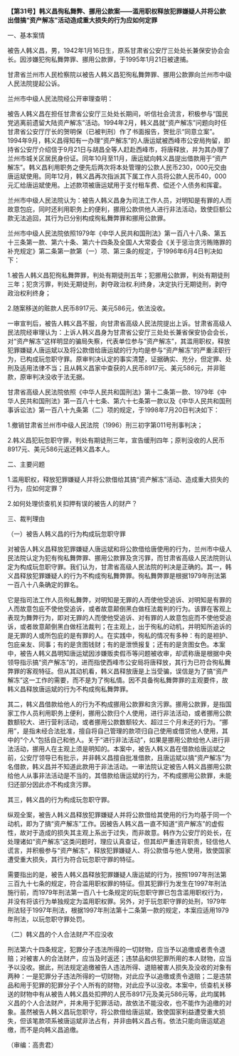**【第31号】韩义昌徇私舞弊、挪用公款案——滥用职权释放犯罪嫌疑人并将公款出借搞“资产解冻”活动造成重大损失的行为应如何定罪**

一、基本案情

被告人韩义昌，男，1942年1月16日生，原系甘肃省公安厅三处处长兼保安协会会长。因涉嫌犯徇私舞弊罪、挪用公款罪，于1995年1月21日被逮捕。

甘肃省兰州市人民检察院以被告人韩义昌犯徇私舞弊罪、挪用公款罪向兰州市中级人民法院提起公诉。

兰州市中级人民法院经公开审理查明：

被告人韩义昌在担任甘肃省公安厅三处处长期间，听信社会流言，积极参与“国民党逃离前遗留大陆资产解冻”活动。1994年2月，韩义昌就“资产解冻”问题向时任甘肃省公安厅厅长的贺明保（已被判刑）作了书面报告，贺批示“同意立案”。1994年9月，韩义昌得知有一办理“资产解冻”的人唐运斌被西峰市公安局拘留，即持省公安厅介绍信于9月21日与胡昌全等人赶赴西峰市，将唐释放，并为其办理了兰州市城关区居民身份证。同年10月至11月，唐运斌向韩义昌提出借款用于“资产解冻”。韩义昌利用职务之便先后两次将本处管理的公款人民币230，000元交由唐运斌使用。同年12月，韩义昌再次指派其下属工作人员将公款人民币40，000元汇给唐运斌使用。上述款项被唐运斌用于支付租车费、偿还个人债务和挥霍。

兰州市中级人民法院认为：被告人韩义昌身为司法工作人员，对明知是有罪的人而故意包庇，同时还利用职务上的便利，挪用公款供他人进行非法活动，致使巨额公款无法追回，其行为已分别构成徇私舞弊罪和挪用公款罪。

兰州市中级人民法院依照1979年《中华人民共和国刑法》第一百八十八条、第五十三条第一款、第六十条、第六十四条及全国人大常委会《关于惩治贪污贿赂罪的补充规定》第二条第一款第（一）项、第三条的规定，于1996年6月4日判决如下：

1.被告人韩义昌犯徇私舞弊罪，判处有期徒刑五年；犯挪用公款罪，判处有期徒刑三年；犯贪污罪，判处无期徒刑，剥夺政治权.利终身，决定执行无期徒刑，剥夺政治权利终身；

2.随案移送的赃款人民币8917元、美元586元，依法没收。

一审宣判后，被告人韩义昌不服，向甘肃省高级人民法院提出上诉。甘肃省高级人民法院经审理认为：上诉人韩义昌身为甘肃省公安厅三处处长兼省保安协会会长，对“资产解冻”这样明显的骗局失察，代表单位参与“资产解冻”，其滥用职权，释放犯罪嫌疑人唐运斌以及将公款借给唐运斌的行为均是参与“资产解冻”的严重渎职行为，已构成玩忽职守罪。原审判决认定的事实清楚，证据确实、充分，但定罪、处刑及适用法律不当；且从韩义昌家中查获的人民币8917元、美元586元，并非赃款，原审判决没收于法无据。

甘肃省高级人民法院依照《中华人民共和国刑法》第十二条第一款、1979年《中华人民共和国刑法》第一百八十七条、第六十七条第一款以及《中华人民共和国刑事诉讼法》第一百八十九条第（二）项的规定，于1998年7月20日判决如下：

1.撤销甘肃省兰州市中级人民法院（1996）刑三初字第011号刑事判决；

2.韩义昌犯玩忽职守罪，判处有期徒刑三年，宣告缓刑四年；原判没收的人民币8917元、美元586元返还韩义昌本人。

二、主要问题

1.滥用职权，释放犯罪嫌疑人并将公款借给其搞“资产解冻”活动、造成重大损失的行为，应如何定罪？

2.如何处理侦查机关扣押有误的被告人的财产？

三、裁判理由

（一）被告人韩义昌的行为构成玩忽职守罪

对被告人韩义昌释放犯罪嫌疑人唐运斌和将公款借给唐使用的行为，兰州市中级人民法院认定为犯有徇私舞弊罪、挪用公款罪及贪污罪，而甘肃省高级人民法院则认定为构成玩忽职守罪。我们认为，甘肃省高级人民法院的判决是正确的。其一，韩义昌释放犯罪嫌疑人的行为不构成徇私舞弊罪。徇私舞弊罪是根据1979年刑法第一百八十八条确定的罪名。

它是指司法工作人员徇私舞弊，对明知是无罪的人而使他受追诉、对明知是有罪的人而故意包庇不使他受追诉，或者故意颠倒黑白做枉法裁判的行为。该罪在客观上表现为舞弊行为，即对无罪的人而使他受追诉、对有罪的人故意包庇而不使他受追诉，或者故意颠倒黑白做枉法裁判；在主观上，出于徇私的动机，并明知所追诉的是无罪的人或所包庇的是有罪的人。在实践中，徇私的情况有多种：有的是袒护、包庇亲友、同事；有的是贪图钱财；有的是泄愤报复；还有的是贪图女色。本案中，被告人韩义昌明知唐运斌因涉嫌贩卖假币等问题被收审，却谎称唐是根据中央领导指示搞“资产解冻”的，进而指使西峰市公安局将唐释放，其行为已符合徇私舞弊罪的客观特征。但从其动机看，韩义昌释放唐是上当受骗，误信是为了搞“资产解冻”这一工作的需要，而不是为了徇私情。因不具备徇私舞弊罪的主观要件，故韩义昌释放唐运斌的行为不构成徇私舞弊罪。

其二，韩义昌借款给他人的行为不构成挪用公款罪和贪污罪。挪用公款罪，是指国家工作人员利用职务上便利，挪用公款归个人使用，进行非法活动，或者挪用公款数额较大、进行营利活动，或者挪用公款数额较大、超过三个月未还的行为。“挪用”，是指未经合法批准，擅自将自己管理的款项归自己使用或借贷他人使用，其中的“个人”包括自己和他人。关于“进行非法活动”，如果是挪用公款给他人进行非法活动，挪用人在主观上须是明知的。本案中，被告人韩义昌在借款给唐运斌之前，公安厅领导已有批示，并非韩义昌擅自批准借款，且唐运斌以搞“资产解冻”为名借款，韩义昌并不知道此款用于非法活动。一审法院认定被告人韩义昌挪用公款给他人从事非法活动是不当的，其借款给唐运斌的行为，不构成挪用公款罪，未能归还部分因此亦不构成贪污罪。

其三，韩义昌的行为构成玩忽职守罪。

纵观全案，被告人韩义昌释放犯罪嫌疑人并将公款借给其使用的行为均基于同一个动机，即为了搞“资产解冻”工作。因被告人韩义昌一直不知道“资产解冻”的虚假性，故对于造成的损失其主观上系出于过失，而非故意。韩作为公安厅的处长，在处理诸如“资产解冻”这类问题时，理应认真查证，但其却严重违背职责，轻信他人谎言，并积极参与“资产解冻”，释放犯罪嫌疑人、将公款借与他人使用，致使国家遭受重大损失，其行为符合玩忽职守罪的特征。

需要指出的是，被告人韩义昌释放犯罪嫌疑人唐运斌的行为，按照1997年刑法第三百九十七条的规定，符合滥用职权罪的特征。但其犯罪行为发生在1997年刑法施行前，而1979年刑法第一百八十七条规定的玩忽职守罪已包含滥用职权行为，并没有将该行为单独规定为滥用职权罪。另外，对于玩忽职守罪的处刑，1979年刑法轻于1997年刑法，根据1997年刑法第十二条第一款的规定，本案应适用1979年刑法，以玩忽职守罪处罚。

（二）韩义昌的个人合法财产不应没收

刑法第六十四条规定，犯罪分子违法所得的一切财物，应当予以追缴或者责令退赔；对被害人的合法财产，应当及时返还；违禁品和供犯罪所用的本人财物，应当予以没收。据此，刑法规定追缴被告人违法所得、退赔被害人损失及没收的对象有两种：一是犯罪分子违法所得的一切财物，对此应予以追缴或责令退赔；二是违禁品和用于犯罪的犯罪分子个人所有的财物，对此应予以没收。本案中，侦查机关移送的财物中有从被告人韩义昌处扣押的人民币8917元及美元586元等，此均属韩义昌的个人合法财产，并未用于犯罪活动，故依法不能没收，也不能作为追缴的对象。虽然被告人韩义昌玩忽职守，将公款借给唐运斌，致使国家利益遭受重大损失，但该笔款项系被唐运斌非法占有，并非由韩义昌占有。依法只能向唐运斌追缴，而不是向韩义昌追缴。

（审编：高贵君）
